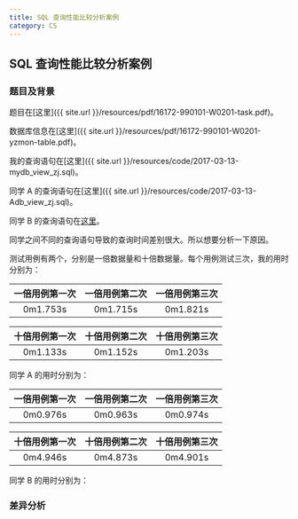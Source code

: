 ```yaml
---
title: SQL 查询性能比较分析案例
category: CS
---
```


## SQL 查询性能比较分析案例

### 题目及背景

题目在[这里]({{ site.url }}/resources/pdf/16172-990101-W0201-task.pdf)。

数据库信息在[这里]({{ site.url }}/resources/pdf/16172-990101-W0201-yzmon-table.pdf)。

我的查询语句在[这里]({{ site.url }}/resources/code/2017-03-13-mydb_view_zj.sql)。

同学 A 的查询语句在[这里]({{ site.url }}/resources/code/2017-03-13-Adb_view_zj.sql)。

同学 B 的查询语句在[这里]()。

同学之间不同的查询语句导致的查询时间差别很大。所以想要分析一下原因。

测试用例有两个，分别是一倍数据量和十倍数据量。每个用例测试三次，我的用时分别为：

|一倍用例第一次|一倍用例第二次|一倍用例第三次|
|:-:|:-:|:-:|
|0m1.753s|0m1.715s|0m1.821s|

|十倍用例第一次|十倍用例第二次|十倍用例第三次|
|:-:|:-:|:-:|
|0m1.133s|0m1.152s|0m1.203s|

同学 A 的用时分别为：

|一倍用例第一次|一倍用例第二次|一倍用例第三次|
|:-:|:-:|:-:|
|0m0.976s|0m0.963s|0m0.974s|

|十倍用例第一次|十倍用例第二次|十倍用例第三次|
|:-:|:-:|:-:|
|0m4.946s|0m4.873s|0m4.901s|

同学 B 的用时分别为：

### 差异分析

